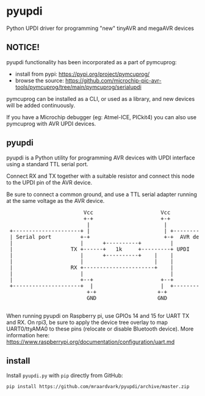 # pyupdi
Python UPDI driver for programming "new" tinyAVR and megaAVR devices

## NOTICE!
pyupdi functionality has been incorporated as a part of pymcuprog:
- install from pypi: https://pypi.org/project/pymcuprog/
- browse the source: https://github.com/microchip-pic-avr-tools/pymcuprog/tree/main/pymcuprog/serialupdi

pymcuprog can be installed as a CLI, or used as a library, and new devices will be added continuously.

If you have a Microchip debugger (eg: Atmel-ICE, PICkit4) you can also use pymcuprog with AVR UPDI devices.

## pyupdi
pyupdi is a Python utility for programming AVR devices with UPDI interface
  using a standard TTL serial port.

  Connect RX and TX together with a suitable resistor and connect this node
  to the UPDI pin of the AVR device.

  Be sure to connect a common ground, and use a TTL serial adapter running at
   the same voltage as the AVR device.

<pre>
                        Vcc                     Vcc
                        +-+                     +-+
                         |                       |
 +---------------------+ |                       | +--------------------+
 | Serial port         +-+                       +-+  AVR device        |
 |                     |      +----------+         |                    |
 |                  TX +------+   1k     +---------+ UPDI               |
 |                     |      +----------+    |    |                    |
 |                     |                      |    |                    |
 |                  RX +----------------------+    |                    |
 |                     |                           |                    |
 |                     +--+                     +--+                    |
 +---------------------+  |                     |  +--------------------+
                         +-+                   +-+
                         GND                   GND

</pre>
When running pyupdi on Raspberry pi, use GPIOs 14 and 15 for UART TX and RX.
On rpi3, be sure to apply the device tree overlay to map UART0/ttyAMA0 to these pins (relocate or disable Bluetooth device).
More information here: https://www.raspberrypi.org/documentation/configuration/uart.md

## install

Install `pyupdi.py` with `pip` directly from GitHub:

    pip install https://github.com/mraardvark/pyupdi/archive/master.zip

